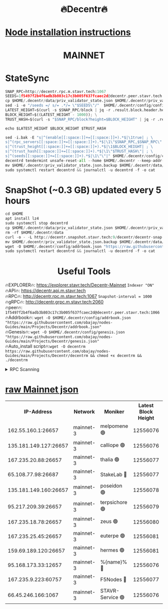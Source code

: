 <h1 align="center"> 🔥Decentr🔥</h1>

[Node installation instructions](https://github.com/obajay/nodes-Guides/tree/main/Projects/Decentr)
=
<h1 align="center"> MAINNET</h1>

# StateSync
```python
SNAP_RPC=http://decentr.rpc.m.stavr.tech:1067
SEEDS=1f5497f2b4f6adb3b803c17c3b005f637fcaec2d@decentr.peer.stavr.tech:1066
cp $HOME/.decentr/data/priv_validator_state.json $HOME/.decentr/priv_validator_state.json.backup
sed -i -e "/seeds =/ s/= .*/= \"$SEEDS\"/"  $HOME/.decentr/config/config.toml
LATEST_HEIGHT=$(curl -s $SNAP_RPC/block | jq -r .result.block.header.height); \
BLOCK_HEIGHT=$((LATEST_HEIGHT - 1000)); \
TRUST_HASH=$(curl -s "$SNAP_RPC/block?height=$BLOCK_HEIGHT" | jq -r .result.block_id.hash)

echo $LATEST_HEIGHT $BLOCK_HEIGHT $TRUST_HASH

sed -i.bak -E "s|^(enable[[:space:]]+=[[:space:]]+).*$|\1true| ; \
s|^(rpc_servers[[:space:]]+=[[:space:]]+).*$|\1\"$SNAP_RPC,$SNAP_RPC\"| ; \
s|^(trust_height[[:space:]]+=[[:space:]]+).*$|\1$BLOCK_HEIGHT| ; \
s|^(trust_hash[[:space:]]+=[[:space:]]+).*$|\1\"$TRUST_HASH\"| ; \
s|^(seeds[[:space:]]+=[[:space:]]+).*$|\1\"\"|" $HOME/.decentr/config/config.toml
decentrd tendermint unsafe-reset-all --home $HOME/.decentr --keep-addr-book
mv $HOME/.decentr/priv_validator_state.json.backup $HOME/.decentr/data/priv_validator_state.json
sudo systemctl restart decentrd && journalctl -u decentrd -f -o cat
```
# SnapShot (~0.3 GB) updated every 5 hours
```python
cd $HOME
apt install lz4
sudo systemctl stop decentrd
cp $HOME/.decentr/data/priv_validator_state.json $HOME/.decentr/priv_validator_state.json.backup
rm -rf $HOME/.decentr/data
curl -o - -L http://decentr.snapshot.stavr.tech:9/decentr/decentr-snap.tar.lz4 | lz4 -c -d - | tar -x -C $HOME/.decentr --strip-components 2
mv $HOME/.decentr/priv_validator_state.json.backup $HOME/.decentr/data/priv_validator_state.json
wget -O $HOME/.decentr/config/addrbook.json "https://raw.githubusercontent.com/obajay/nodes-Guides/main/Projects/Decentr/addrbook.json"
sudo systemctl restart decentrd && journalctl -u decentrd -f -o cat
```

 <h1 align="center"> Useful Tools</h1>

🔥EXPLORER🔥:     https://explorer.stavr.tech/Decentr-Mainnet        `Indexer "ON"` \
🔥API🔥:          https://decentr.api.m.stavr.tech \
🔥RPC🔥:          http://decentr.rpc.m.stavr.tech:1067              `Snapshot-interval = 1000` \
🔥gRPC🔥:         http://decentr.grpc.m.stavr.tech:2060 \
🔥peer🔥:         `1f5497f2b4f6adb3b803c17c3b005f637fcaec2d@decentr.peer.stavr.tech:1066` \
🔥Addrbook🔥:  `wget -O $HOME/.decentr/config/addrbook.json "https://raw.githubusercontent.com/obajay/nodes-Guides/main/Projects/Decentr/addrbook.json"` \
🔥Genesis🔥:  `wget -O $HOME/.decentr/config/genesis.json "https://raw.githubusercontent.com/obajay/nodes-Guides/main/Projects/Decentr/genesis.json"` \
🔥Auto_install script🔥:`wget -O decentrm https://raw.githubusercontent.com/obajay/nodes-Guides/main/Projects/Decentr/decentrm && chmod +x decentrm && ./decentrm`

<details>
<summary>RPC Scanning</summary>

<h2 align="center"> We scan nodes in real time every 4 hours. And we provide the final result of RPC endpoints.
We cannot influence the operation of these nodes in any way. </h2>


```python
If Voting Power is higher than 0 --> then the Node is a validator of the network and may be subject to attack and be a potential threat to the chain.
```
```python
We marked such validators with a red symbol
```

</details>

[raw Mainnet json](https://rpc-check.decentrm.stavr.tech/decentrm/rpc-decentrm-result.json)
=



<table><tr><th>IP-Address</th><th>Network</th><th>Moniker</th><th>Latest Block Height</th><th>Earliest Block Height</th><th>Catching Up</th><th>Tx Index</th><th>Voting Power</th><th>Scan Time</th></tr><tr><td>162.55.160.1:26657</td><td>mainnet-3</td><td>melpomene 🟢</td><td>12556076</td><td>1688950</td><td>False</td><td>on</td><td>0</td><td>2024-01-23T09:08:28.313537790UTC</td></tr><tr><td>135.181.149.127:26657</td><td>mainnet-3</td><td>calliope 🟢</td><td>12556076</td><td>1688950</td><td>False</td><td>on</td><td>0</td><td>2024-01-23T09:08:30.674585332UTC</td></tr><tr><td>167.235.20.88:26657</td><td>mainnet-3</td><td>thalia 🟢</td><td>12556077</td><td>1688950</td><td>False</td><td>on</td><td>0</td><td>2024-01-23T09:08:38.548269665UTC</td></tr><tr><td>65.108.77.98:26687</td><td>mainnet-3</td><td>StakeLab 🔴</td><td>12556077</td><td>1688950</td><td>False</td><td>on</td><td>5403493</td><td>2024-01-23T09:08:38.884106543UTC</td></tr><tr><td>135.181.149.160:26657</td><td>mainnet-3</td><td>poseidon 🟢</td><td>12556078</td><td>1688950</td><td>False</td><td>on</td><td>0</td><td>2024-01-23T09:08:43.776427210UTC</td></tr><tr><td>95.217.209.39:26657</td><td>mainnet-3</td><td>terpsichore 🟢</td><td>12556079</td><td>1688950</td><td>False</td><td>on</td><td>0</td><td>2024-01-23T09:08:50.300148871UTC</td></tr><tr><td>167.235.18.78:26657</td><td>mainnet-3</td><td>zeus 🟢</td><td>12556080</td><td>1688950</td><td>False</td><td>on</td><td>0</td><td>2024-01-23T09:08:54.689738257UTC</td></tr><tr><td>167.235.25.45:26657</td><td>mainnet-3</td><td>euterpe 🟢</td><td>12556081</td><td>1688950</td><td>False</td><td>on</td><td>0</td><td>2024-01-23T09:08:56.979870310UTC</td></tr><tr><td>159.69.189.120:26657</td><td>mainnet-3</td><td>hermes 🟢</td><td>12556081</td><td>1688950</td><td>False</td><td>on</td><td>0</td><td>2024-01-23T09:08:59.305026777UTC</td></tr><tr><td>95.168.173.33:12657</td><td>mainnet-3</td><td>%{name}% 🔴</td><td>12556076</td><td>8964001</td><td>False</td><td>on</td><td>4176549</td><td>2024-01-23T09:08:31.914249759UTC</td></tr><tr><td>167.235.9.223:60757</td><td>mainnet-3</td><td>F5Nodes 🔴</td><td>12556077</td><td>12380001</td><td>False</td><td>off</td><td>544</td><td>2024-01-23T09:08:34.194013045UTC</td></tr><tr><td>66.45.246.166:1067</td><td>mainnet-3</td><td>STAVR-Service 🟢</td><td>12556076</td><td>12555001</td><td>False</td><td>on</td><td>0</td><td>2024-01-23T09:08:31.285253534UTC</td></tr></table>